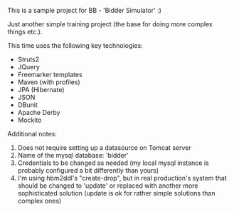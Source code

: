 This is a sample project for BB - 'Bidder Simulator' :)

Just another simple training project (the base for doing more complex things etc.).

This time uses the following key technologies:

- Struts2
- JQuery
- Freemarker templates
- Maven (with profiles)
- JPA (Hibernate)
- JSON
- DBunit
- Apache Derby
- Mockito

Additional notes:

1. Does not require setting up a datasource on Tomcat server
2. Name of the mysql database: 'bidder'
3. Credentials to be changed as needed (my local mysql instance is probably configured a bit differently than yours)
4. I'm using hbm2ddl's "create-drop", but in real production's system that should be changed to 'update' or replaced with another more sophisticated solution (update is ok for rather simple solutions than complex ones) 
